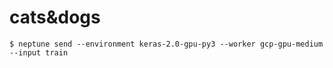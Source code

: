 # cats&dogs

```
$ neptune send --environment keras-2.0-gpu-py3 --worker gcp-gpu-medium --input train
```
